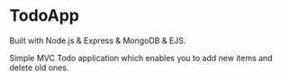 # TodoApp

Built with Node.js & Express & MongoDB & EJS.

Simple MVC Todo application which enables you to add new items and delete old ones.
